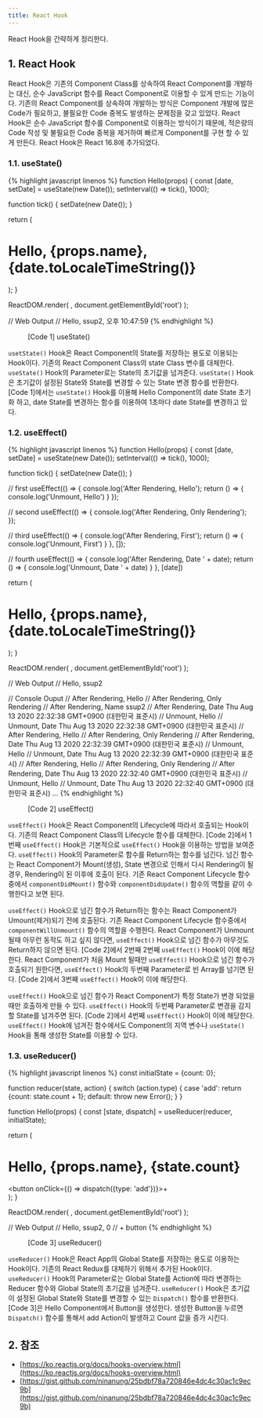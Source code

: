 ```yaml
---
title: React Hook
---
```


React Hook을 간략하게 정리한다.

## 1. React Hook

React Hook은 기존의 Component Class를 상속하여 React Component를 개발하는 대신, 순수 JavaScript 함수를 React Component로 이용할 수 있게 만드는 기능이다. 기존의 React Component를 상속하여 개발하는 방식은 Component 개발에 많은 Code가 필요하고, 불필요한 Code 중복도 발생하는 문제점을 갖고 있었다. React Hook은 순수 JavaScript 함수를 Component로 이용하는 방식이기 때문에, 적은량의 Code 작성 및 불필요한 Code 중복을 제거하여 빠르게 Component를 구현 할 수 있게 만든다. React Hook은 React 16.8에 추가되었다.

### 1.1. useState()

{% highlight javascript linenos %}
function Hello(props) {
  const [date, setDate] = useState(new Date());
  setInterval(() => tick(), 1000);

  function tick() {
    setDate(new Date());
  }

  return (
    <div>
      <h1>Hello, {props.name}, {date.toLocaleTimeString()}</h1>
    </div>
  );
}

ReactDOM.render(
  <Hello name='ssup2' />,
  document.getElementById('root')
);

// Web Output
// Hello, ssup2, 오후 10:47:59
{% endhighlight %}
<figure>
<figcaption class="caption">[Code 1] useState()</figcaption>
</figure>

`usetState()` Hook은 React Component의 State를 저장하는 용도로 이용되는 Hook이다. 기존의 React Component Class의 state Class 변수를 대체한다. `useState()` Hook의 Parameter로는 State의 초기값을 넘겨준다. `useState()` Hook은 초기값이 설정된 State와 State를 변경할 수 있는 State 변경 함수를 반환한다. [Code 1]에서는 `useState()` Hook를 이용해 Hello Component의 date State 초기화 하고, date State를 변경하는 함수를 이용하여 1초마다 date State를 변경하고 있다.

### 1.2. useEffect()

{% highlight javascript linenos %}
function Hello(props) {
  const [date, setDate] = useState(new Date());
  setInterval(() => tick(), 1000);

  function tick() {
    setDate(new Date());
  }

  // first 
  useEffect(() => {
    console.log('After Rendering, Hello');
    return () => {
      console.log('Unmount, Hello')
    }
  });

  // second
  useEffect(() => {
    console.log('After Rendering, Only Rendering');
  });

  // third
  useEffect(() => {
    console.log('After Rendering, First');
    return () => {
      console.log('Unmount, First')
    }
  }, []);

  // fourth
  useEffect(() => {
    console.log('After Rendering, Date ' + date);
    return () => {
      console.log('Unmount, Date ' + date)
    }
  }, [date])

  return (
    <div>
      <h1>Hello, {props.name}, {date.toLocaleTimeString()}</h1>
    </div>
  );
}

ReactDOM.render(
  <Hello name='ssup2' />,
  document.getElementById('root')
);

// Web Output
// Hello, ssup2

// Console Ouput
// After Rendering, Hello
// After Rendering, Only Rendering
// After Rendering, Name ssup2
// After Rendering, Date Thu Aug 13 2020 22:32:38 GMT+0900 (대한민국 표준시)
// Unmount, Hello
// Unmount, Date Thu Aug 13 2020 22:32:38 GMT+0900 (대한민국 표준시)
// After Rendering, Hello
// After Rendering, Only Rendering
// After Rendering, Date Thu Aug 13 2020 22:32:39 GMT+0900 (대한민국 표준시)
// Unmount, Hello
// Unmount, Date Thu Aug 13 2020 22:32:39 GMT+0900 (대한민국 표준시)
// After Rendering, Hello
// After Rendering, Only Rendering
// After Rendering, Date Thu Aug 13 2020 22:32:40 GMT+0900 (대한민국 표준시)
// Unmount, Hello
// Unmount, Date Thu Aug 13 2020 22:32:40 GMT+0900 (대한민국 표준시)
...
{% endhighlight %}
<figure>
<figcaption class="caption">[Code 2] useEffect()</figcaption>
</figure>

`useEffect()` Hook은 React Component의 Lifecycle에 따라서 호출되는 Hook이다. 기존의 React Component Class의 Lifecycle 함수를 대체한다. [Code 2]에서 1번째 `useEffect()` Hook은 기본적으로 `useEffect()` Hook을 이용하는 방법을 보여준다. `useEffect()` Hook의 Parameter로 함수를 Return하는 함수를 넘긴다. 넘긴 함수는 React Component가 Mount(생성), State 변경으로 인해서 다시 Rendering이 될 경우, Rendering이 된 이후에 호출이 된다. 기존 React Component Lifecycle 함수중에서 `componentDidMount()` 함수와 `componentDidUpdate()` 함수의 역할을 같이 수행한다고 보면 된다.

`useEffect()` Hook으로 넘긴 함수가 Return하는 함수는 React Component가 Umount(제거)되기 전에 호출된다. 기존 React Component Lifecycle 함수중에서 `componentWillUnmount()` 함수의 역할을 수행한다. React Component가 Unmount 될때 아무런 동작도 하고 싶지 않다면, `useEffect()` Hook으로 넘긴 함수가 아무것도 Return하지 않으면 된다. [Code 2]에서 2번째 2번째 `useEffect()` Hook이 이에 해당한다. React Component가 처음 Mount 될때만 `useEffect()` Hook으로 넘긴 함수가 호출되기 원한다면, `useEffect()` Hook의 두번째 Parameter로 빈 Array를 넘기면 된다. [Code 2]에서 3번째 `useEffect()` Hook이 이에 해당한다.

`useEffect()` Hook으로 넘긴 함수가 React Component가 특정 State가 변경 되었을때만 호출하게 만들 수 있다. `useEffect()` Hook의 두번째 Parameter로 변경을 감지할 State를 넘겨주면 된다. [Code 2]에서 4번째 `useEffect()` Hook이 이에 해당한다. `useEffect()` Hook에 넘겨진 함수에서도 Component의 지역 변수나 `useState()` Hook을 통해 생성한 State를 이용할 수 있다.

### 1.3. useReducer()

{% highlight javascript linenos %}
const initialState = {count: 0};

function reducer(state, action) {
  switch (action.type) {
    case 'add':
      return {count: state.count + 1};
    default:
      throw new Error();
  }
}

function Hello(props) {
  const [state, dispatch] = useReducer(reducer, initialState);

  return (
    <div>
      <h1>Hello, {props.name}, {state.count}</h1>
      <button onClick={() => dispatch({type: 'add'})}>+</button>
    </div>
  );
}

ReactDOM.render(
  <Hello name='ssup2' />,
  document.getElementById('root')
);

// Web Output
// Hello, ssup2, 0
// + button
{% endhighlight %}
<figure>
<figcaption class="caption">[Code 3] useReducer()</figcaption>
</figure>

`useReducer()` Hook은 React App의 Global State를 저장하는 용도로 이용하는 Hook이다. 기존의 React Redux를 대체하기 위해서 추가된 Hook이다. `useReducer()` Hook의 Parameter로는 Global State를 Action에 따라 변경하는 Reducer 함수와 Global State의 초기값을 넘겨준다. `useReducer()` Hook은 초기값이 설정된 Global State와 State를 변경할 수 있는 `Dispatch()` 함수를 반환한다. [Code 3]은 Hello Component에서 Button을 생성한다. 생성한 Button을 누르면 `Dispatch()` 함수를 통해서 add Action이 발생하고 Count 값을 증가 시킨다.

## 2. 참조

* [https://ko.reactjs.org/docs/hooks-overview.html](https://ko.reactjs.org/docs/hooks-overview.html)
* [https://gist.github.com/ninanung/25bdbf78a720846e4dc4c30ac1c9ec9b](https://gist.github.com/ninanung/25bdbf78a720846e4dc4c30ac1c9ec9b)